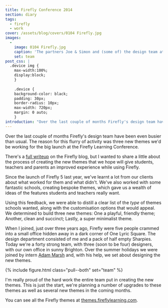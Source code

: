 ```yaml
---
title: Firefly Conference 2014
section: diary
tags:
  - firefly
  - work
cover: /assets/blog/covers/0104 Firefly.jpg
images:
  - 
    image: 0104 Firefly.jpg
    caption: 'The partners Joe & Simon and (some of) the design team at the Firefly Learning Conference 2014'
    set: team
post_css: |
  .device img {
    max-width:100%;
    display:block;
    }
    
    .device {
    background-color: black;
    padding: 30px;
    border-radius: 10px;
    max-width: 720px;
    margin: 0 auto;
    }
introduction: "Over the last couple of months Firefly's design team have been _extra_ busy. The reason for this flurry of activity was three new themes we'd be working for the big launch at the Firefly Learning Conference."
---
```

Over the last couple of months Firefly's design team have been even busier than usual. The reason for this flurry of activity was three new themes we'd be working for the big launch at the Firefly Learning Conference.

There's a [full writeup](http://fireflylearning.com/blog/firefly-learning-conference-round-up) on the Firefly blog, but I wanted to share a little about the process of creating the new themes that we hope will give students, teachers and parents an improved experience while using Firefly.
 
Since the launch of Firefly 5 last year, we've learnt a lot from our clients about what worked for them and what didn't.  We've also worked with some fantastic schools, creating bespoke themes, which gave us a wealth of ideas of the features students and teachers really want.

Using this feedback, we were able to distill a clear list of the _type_ of themes schools wanted, along with the customisation options that would appeal. We determined to build three new themes: One a playful, friendly theme; Another, clean and succinct; Lastly, a super minimalist theme.

When I joined, just over three years ago, Firefly were five people crammed into a small office hidden away in a dark corner of One Lyric Square. The design department consisted of me and a pack of half empty Sharpies. Today we're a forty strong team, with three (soon to be four) designers, with our own office in sunny Brighton. Over the summer holidays we were joined by intern [Adam Marsh](http://www.adammmarsh.com) and, with his help, we set about designing the new themes.

{% include figure.html class="pull--both" set="team" %}

I'm really proud of the hard work the entire team put in creating the new themes. This is just the start, we're planning a number of upgrades to these themes as well as several new themes in the coming months. 

You can see all the Firefly themes at [themes.fireflylearning.com](http://themes.fireflylearning.com).